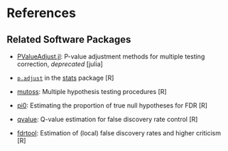 # References

## Related Software Packages

- [PValueAdjust.jl](https://github.com/dirkschumacher/PValueAdjust.jl): P-value adjustment methods for multiple testing correction, *deprecated* [julia]

- [`p.adjust`](https://stat.ethz.ch/R-manual/R-patched/library/stats/html/p.adjust.html) in the [stats](https://stat.ethz.ch/R-manual/R-patched/library/stats/html/00Index.html) package [R]

- [mutoss](https://stat.ethz.ch/R-manual/R-patched/library/stats/html/00Index.html): Multiple hypothesis testing procedures [R]

- [pi0](https://cran.r-project.org/web/packages/pi0/index.html): Estimating the proportion of true null hypotheses for FDR [R]

- [qvalue](https://bioconductor.org/packages/release/bioc/html/qvalue.html): Q-value estimation for false discovery rate control [R]

- [fdrtool](https://cran.r-project.org/web/packages/fdrtool/index.html): Estimation of (local) false discovery rates and higher criticism [R]
